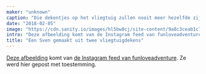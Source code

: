 ```yaml
---
maker: "unknown"
caption: "Die dekentjes op het vliegtuig zullen nooit meer hezelfde zijn."
date: "2018-02-05"
image: "https://cdn.sanity.io/images/hl5bw8cj/site-content/9a8c3ceab1c7e91e3a6740fe34e73e8abec95acd-1080x1080.jpg"
intro: "Deze afbeelding komt van de Instagram feed van funloveadventure . Ze werd hier gepost met toestemming."
title: "Een Sven gemaakt uit twee vliegtuigdekens"
---
```



[Deze afbeelding](https://www.instagram.com/p/BeKLaPfhGbU/) komt van [de Instagram feed van funloveadventure](https://www.instagram.com/funloveadventure/). Ze werd hier gepost met toestemming.

